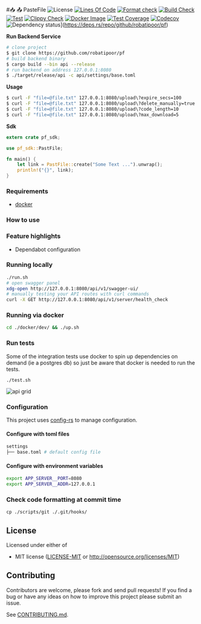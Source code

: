 #📥 📤 PasteFile
![License](https://img.shields.io/github/license/robatipoor/pf)
[![Lines Of Code](https://tokei.rs/b1/github/robatipoor/pf?category=code)](https://github.com/robatipoor/pf)
[![Format check](https://github.com/robatipoor/pf/actions/workflows/code-formater.yml/badge.svg)](https://github.com/robatipoor/pf/actions/workflows/code-formater.yml)
[![Build Check](https://github.com/robatipoor/pf/actions/workflows/build-checker.yml/badge.svg)](https://github.com/robatipoor/pf/actions/workflows/build-checker.yml)
[![Test](https://github.com/robatipoor/pf/actions/workflows/test.yml/badge.svg)](https://github.com/robatipoor/pf/actions/workflows/test.yml)
[![Clippy Check](https://github.com/robatipoor/pf/actions/workflows/code-linter.yml/badge.svg)](https://github.com/robatipoor/pf/actions/workflows/code-linter.yml)
[![Docker Image](https://github.com/robatipoor/pf/actions/workflows/image-builder.yml/badge.svg)](https://github.com/robatipoor/pf/actions/workflows/image-builder.yml)
[![Test Coverage](https://github.com/robatipoor/pf/actions/workflows/test-coverage.yml/badge.svg)](https://github.com/robatipoor/pf/actions/workflows/test-coverage.yml)
[![Codecov](https://codecov.io/gh/robatipoor/pf/branch/main/graph/badge.svg?token=BIMUKRJPE7)](https://codecov.io/gh/robatipoor/pf)
![Dependency status](https://deps.rs/repo/github/robatipoor/pf/status.svg)](https://deps.rs/repo/github/robatipoor/pf)

**Run Backend Service**

```sh
# clone project
$ git clone https://github.com/robatipoor/pf
# build backend binary
$ cargo build --bin api --release
# run backend on address 127.0.0.1:8080
$ ./target/release/api -c api/settings/base.toml
```

**Usage**

```sh
$ curl -F "file=@file.txt" 127.0.0.1:8080/upload\?expire_secs=100
$ curl -F "file=@file.txt" 127.0.0.1:8080/upload\?delete_manually=true
$ curl -F "file=@file.txt" 127.0.0.1:8080/upload\?code_length=10
$ curl -F "file=@file.txt" 127.0.0.1:8080/upload\?max_download=5
```

**Sdk**
```rust
extern crate pf_sdk;

use pf_sdk::PastFile;

fn main() {
    let link = PastFile::create("Some Text ...").unwrap();
    println!("{}", link);
}
```
### Requirements

- [docker](https://www.docker.com/)

### How to use


### Feature highlights

* Dependabot configuration

### Running locally

```bash
./run.sh
# open swagger panel
xdg-open http://127.0.0.1:8080/api/v1/swagger-ui/
# manually testing your API routes with curl commands
curl -X GET http://127.0.0.1:8080/api/v1/server/health_check
```
### Running via docker

```bash
cd ./docker/dev/ && ./up.sh
```
### Run tests
Some of the integration tests use docker to spin up dependencies on demand (ie a postgres db) so just be aware that docker is needed to run the tests.
```
./test.sh
```
![api grid](https://codecov.io/gh/robatipoor/pf/branch/main/graphs/tree.svg?token=BIMUKRJPE7)
### Configuration
This project uses [config-rs](https://github.com/mehcode/config-rs) to manage configuration.
#### Configure with toml files
```bash
settings
├── base.toml # default config file 

```
#### Configure with environment variables
```bash
export APP_SERVER__PORT=8080
export APP_SERVER__ADDR=127.0.0.1
```
### Check code formatting at commit time
```
cp ./scripts/git ./.git/hooks/
```
## License

Licensed under either of

 * MIT license
   ([LICENSE-MIT](LICENSE) or http://opensource.org/licenses/MIT)

## Contributing

Contributors are welcome, please fork and send pull requests! If you find a bug
or have any ideas on how to improve this project please submit an issue.

See [CONTRIBUTING.md](CONTRIBUTING.md).
